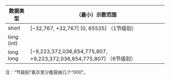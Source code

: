 | 数据类型 | （最小）示数范围 |
| --- | --- |
| short | [−32,767, +32,767] [0, 65535] （1节级别） |
| long (int) | | [−2,147,483,647, +2,147,483,647] [0, 4,294,967,295] （3节级别） |
| long long | [−9,223,372,036,854,775,807, +9,223,372,036,854,775,807]  （6节级别） |
 
注：“节级别”表示至少能容纳几个“000”。